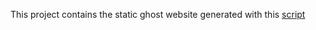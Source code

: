 This project contains the static ghost website generated with this [script](https://github.com/hanchiang/ghost-convert-static-website)